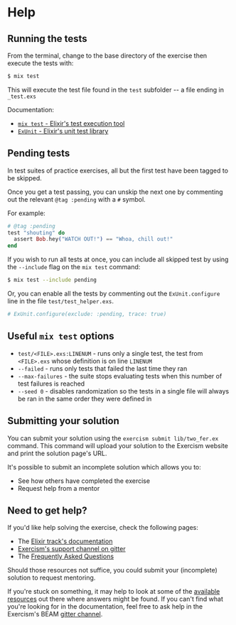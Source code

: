 # Help

## Running the tests

From the terminal, change to the base directory of the exercise then execute the tests with:

```bash
$ mix test
```

This will execute the test file found in the `test` subfolder -- a file ending in `_test.exs`

Documentation:

* [`mix test` - Elixir's test execution tool](https://hexdocs.pm/mix/Mix.Tasks.Test.html)
* [`ExUnit` - Elixir's unit test library](https://hexdocs.pm/ex_unit/ExUnit.html)

## Pending tests

In test suites of practice exercises, all but the first test have been tagged to be skipped.

Once you get a test passing, you can unskip the next one by commenting out the relevant `@tag :pending` with a `#` symbol.

For example:

```elixir
# @tag :pending
test "shouting" do
  assert Bob.hey("WATCH OUT!") == "Whoa, chill out!"
end
```

If you wish to run all tests at once, you can include all skipped test by using the `--include` flag on the `mix test` command:

```bash
$ mix test --include pending
```

Or, you can enable all the tests by commenting out the `ExUnit.configure` line in the file `test/test_helper.exs`.

```elixir
# ExUnit.configure(exclude: :pending, trace: true)
```

## Useful `mix test` options

* `test/<FILE>.exs:LINENUM` - runs only a single test, the test from `<FILE>.exs` whose definition is on line `LINENUM`
* `--failed` - runs only tests that failed the last time they ran
* `--max-failures` - the suite stops evaluating tests when this number of test failures
is reached
* `--seed 0` - disables randomization so the tests in a single file will always be ran
in the same order they were defined in

## Submitting your solution

You can submit your solution using the `exercism submit lib/two_fer.ex` command.
This command will upload your solution to the Exercism website and print the solution page's URL.

It's possible to submit an incomplete solution which allows you to:

- See how others have completed the exercise
- Request help from a mentor

## Need to get help?

If you'd like help solving the exercise, check the following pages:

- The [Elixir track's documentation](https://exercism.org/docs/tracks/elixir)
- [Exercism's support channel on gitter](https://gitter.im/exercism/support)
- The [Frequently Asked Questions](https://exercism.org/docs/using/faqs)

Should those resources not suffice, you could submit your (incomplete) solution to request mentoring.

If you're stuck on something, it may help to look at some of the [available resources](https://exercism.org/docs/tracks/elixir/resources) out there where answers might be found.
If you can't find what you're looking for in the documentation, feel free to ask help in the Exercism's BEAM [gitter channel](https://gitter.im/exercism/xerlang).